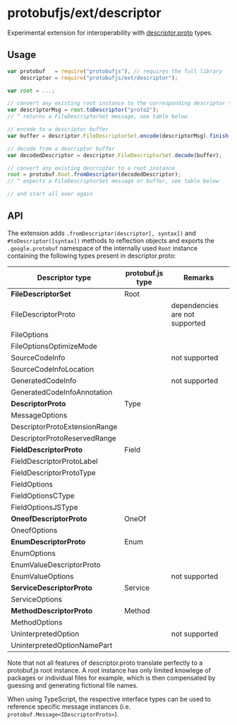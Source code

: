 protobufjs/ext/descriptor
=========================

Experimental extension for interoperability
with [descriptor.proto](https://github.com/google/protobuf/blob/master/src/google/protobuf/descriptor.proto)
types.

Usage
-----

```js
var protobuf   = require("protobufjs"), // requires the full library
    descriptor = require("protobufjs/ext/descriptor");

var root = ...;

// convert any existing root instance to the corresponding descriptor type
var descriptorMsg = root.toDescriptor("proto2");
// ^ returns a FileDescriptorSet message, see table below

// encode to a descriptor buffer
var buffer = descriptor.FileDescriptorSet.encode(descriptorMsg).finish();

// decode from a descriptor buffer
var decodedDescriptor = descriptor.FileDescriptorSet.decode(buffer);

// convert any existing descriptor to a root instance
root = protobuf.Root.fromDescriptor(decodedDescriptor);
// ^ expects a FileDescriptorSet message or buffer, see table below

// and start all over again
```

API
---

The extension adds `.fromDescriptor(descriptor[, syntax])` and `#toDescriptor([syntax])` methods to
reflection objects and exports the `.google.protobuf` namespace of the internally used `Root`
instance containing the following types present in descriptor.proto:

| Descriptor type               | protobuf.js type | Remarks
|-------------------------------|------------------|---------
| **FileDescriptorSet**         | Root             |
| FileDescriptorProto           |                  | dependencies are not supported
| FileOptions                   |                  |
| FileOptionsOptimizeMode       |                  |
| SourceCodeInfo                |                  | not supported
| SourceCodeInfoLocation        |                  |
| GeneratedCodeInfo             |                  | not supported
| GeneratedCodeInfoAnnotation   |                  |
| **DescriptorProto**           | Type             |
| MessageOptions                |                  |
| DescriptorProtoExtensionRange |                  |
| DescriptorProtoReservedRange  |                  |
| **FieldDescriptorProto**      | Field            |
| FieldDescriptorProtoLabel     |                  |
| FieldDescriptorProtoType      |                  |
| FieldOptions                  |                  |
| FieldOptionsCType             |                  |
| FieldOptionsJSType            |                  |
| **OneofDescriptorProto**      | OneOf            |
| OneofOptions                  |                  |
| **EnumDescriptorProto**       | Enum             |
| EnumOptions                   |                  |
| EnumValueDescriptorProto      |                  |
| EnumValueOptions              |                  | not supported
| **ServiceDescriptorProto**    | Service          |
| ServiceOptions                |                  |
| **MethodDescriptorProto**     | Method           |
| MethodOptions                 |                  |
| UninterpretedOption           |                  | not supported
| UninterpretedOptionNamePart   |                  |

Note that not all features of descriptor.proto translate perfectly to a protobuf.js root instance. A
root instance has only limited knowlege of packages or individual files for example, which is then
compensated by guessing and generating fictional file names.

When using TypeScript, the respective interface types can be used to reference specific message
instances (i.e. `protobuf.Message<IDescriptorProto>`).
